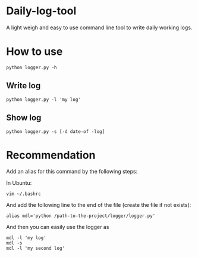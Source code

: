 # Daily-log-tool
A light weigh and easy to use command line tool to write daily working logs.

# How to use
```
python logger.py -h
```
## Write log
```
python logger.py -l 'my log'
```
## Show log
```
python logger.py -s [-d date-of -log]
```
# Recommendation
Add an alias for this command by the following steps:

In Ubuntu:

```
vim ~/.bashrc
```

And add the following line to the end of the file (create the file if not exists):
```
alias mdl='python /path-to-the-project/logger/logger.py'
```
And then you can easily use the logger as 
```
mdl -l 'my log'
mdl -s
mdl -l 'my second log'
```
